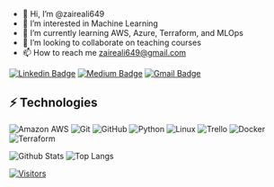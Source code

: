 - 👋 Hi, I’m @zaireali649
- 👀 I’m interested in Machine Learning
- 🌱 I’m currently learning AWS, Azure, Terraform, and MLOps
- 💞️ I’m looking to collaborate on teaching courses
- 📫 How to reach me zaireali649@gmail.com

<!---
zaireali649/zaireali649 is a ✨ special ✨ repository because its `README.md` (this file) appears on your GitHub profile.
You can click the Preview link to take a look at your changes.
--->


[![Linkedin Badge](https://img.shields.io/badge/-Zaire%20Ali-blue?style=flat-square&logo=Linkedin&logoColor=white&link=https://www.linkedin.com/in/zaireali649/)](https://www.linkedin.com/in/zaireali649/)
[![Medium Badge](https://img.shields.io/badge/Zaire%20Ali-12100E?style=flat-square&logo=medium&logoColor=white&link=https://medium.com/@zaireali649)](https://medium.com/@zaireali649)
[![Gmail Badge](https://img.shields.io/badge/-zaireali649@gmail.com-c14438?style=flat-square&logo=Gmail&logoColor=white&link=mailto:zaireali649@gmail.com)](mailto:zaireali649@gmail.com)

## ⚡ Technologies

![Amazon AWS](https://img.shields.io/badge/Amazon%20AWS-232F3E?style=flat-square&logo=amazon-aws)
![Git](https://img.shields.io/badge/-Git-black?style=flat-square&logo=git)
![GitHub](https://img.shields.io/badge/-GitHub-181717?style=flat-square&logo=github)
![Python](https://img.shields.io/badge/-Python-black?style=flat-square&logo=Python)
![Linux](https://img.shields.io/badge/Linux-FCC624?style=flat-square&logo=linux&logoColor=black)
![Trello](https://img.shields.io/badge/Trello-%23026AA7.svg?style=flat-square&logo=Trello&logoColor=white)
![Docker](https://img.shields.io/badge/docker-%230db7ed.svg?style=for-the-badge&logo=docker&logoColor=white)
![Terraform](https://img.shields.io/badge/terraform-%235835CC.svg?style=for-the-badge&logo=terraform&logoColor=white)

![Github Stats](https://github-readme-stats.vercel.app/api?username=zaireali649&count_private=true&show_icons=true&include_all_commits=true)
![Top Langs](https://github-readme-stats.vercel.app/api/top-langs/?username=zaireali649&hide=TeX&layout=compact)


[![Visitors](https://api.visitorbadge.io/api/visitors?path=zaireali649%2Fzaireali649&label=VISITORS&countColor=%23263759)](https://visitorbadge.io/status?path=zaireali649%2Fzaireali649)
